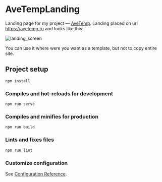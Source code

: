 # AveTempLanding

Landing page for my project — [AveTemp](https://github.com/treepoint/AveTemp). Landing placed on url https://avetemp.ru and looks like this:

![landing_screen](https://user-images.githubusercontent.com/25937222/212323319-25011533-4587-4423-8a65-a2542c45c2df.png)

You can use it where were you want as a template, but not to copy entire site.

## Project setup
```
npm install
```

### Compiles and hot-reloads for development
```
npm run serve
```

### Compiles and minifies for production
```
npm run build
```

### Lints and fixes files
```
npm run lint
```

### Customize configuration
See [Configuration Reference](https://cli.vuejs.org/config/).
